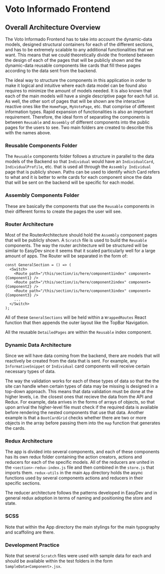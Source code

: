 # Voto Informado Frontend

## Overall Architecture Overview

The Voto Informado Frontend has to take
into account the dynamic-data models,
designed structural containers for each of the 
different sections, and has to be extremely scalable 
to any additional functionalities that we want. This
means that we could theoretically divide the frontend between
the design of each of the pages that will be publicly
shown and the dynamic-data reusable components like cards
that fill these pages according to the data sent from the
backend. 

The ideal way to structure the components in this application
in order to make it logical and intuitive where each data model
can be found also requires to minimize the amount of models needed.
It is also known that each of the main models will have a single 
descriptive page for each full `id`. As well, the other sort of
pages that will be shown are the interactive reactive ones like
the `HomePage`, `MyVotePage`, etc. that comprise of different 
information types. Rapid expansion of functionalities is also
an important requirement. Therefore, the ideal form of separating
the components is between `Reusable` and `Assembly` of 
different components into the public pages for the users to see.
Two main folders are created to describe this with the names above.

### Reusable Components Folder
The `Reusable` components folder follows a structure in parallel to
the data models of the Backend so that `Individual` would have an
`IndividualCard`, `IndividualProfile`, etc. that is used all through
the `Assembly Individual` page that is publicly shown. Paths can be
used to identify which Card refers to what and it is better to write 
cards for each component since the data that will be sent on the 
backend will be specific for each model.

### Assembly Components Folder
These are basically the components that use the `Reusable` components
in their different forms to create the pages the user will see.

### Router Architecture
Most of the RouterArchitecture should hold the `Assembly`
component pages that will be publicly shown. A `Scratch` file
is used to build the `Reusable` components. 
The way the router architecture will be structured
will be similar to EasyDev since it seems that it
scaled particularly well for a large amount of apps. 
The Router will be separated in the form of:

```
const GeneralSection = () => (
  <Switch>
    <Route path="/this/section/is/here/component1index" component={Component1} />
    <Route path="/this/section/is/here/component2index" component={Component2} />
    <Route path="/this/section/is/here/component3index" component={Component3} />
    ...
  </Switch>
);
```

All of these `GeneralSections` will be held within a `WrappedRoutes`
React function that then appends the outer layout like the TopBar
Navigation.

All the reusable `DetailedPages` are within the `Reusable` index component. 


### Dynamic Data Architecture

Since we will have data coming from the backend, 
there are models that will reactively be created from 
the data that is sent. For example, any 
`InformativeSnippet` or `Individual` card components
will receive certain necessary types of data. 

The way the validation works for each of these types of 
data so that the the site can handle when certain types
of data may be missing is designed in a top-down approach.
This means that data validation must be done at the higher
levels, i.e. the closest ones that recieve the data from
the API and Redux. For example, data arrives in the forms of arrays 
of objects, so that upon arrival the higher-level file
must check if the required data is available before 
rendering the nested components that use that data. 
Another example is that a `BootCardGrid` checks whether there
are two or more objects in the array before passing them
into the `map` function that generates the cards.

### Redux Architecture

The app is divided into several components, and each of these components
has its own redux folder containing the action creators, actions and 
reducers for each of the specific models. All of the reducers are
united in the `<section>-redux-index.js` file and then combined in the 
`store.js` that imports them. `redux-utils` in the main `App` directory
holds the async functions used by several components actions and 
reducers in their specific sections. 

The reducer architecture follows
the patterns developed in EasyDev
and in general redux adoption in
terms of naming and positioning the
store and state.

### SCSS
 Note that within the App directory the main stylings
 for the main typography and scaffoling are there.


### Development Practice
Note that several `Scratch` files were used with sample data for each
and should be available within the test folders in the form `SampleData<Component>.jsx`.
